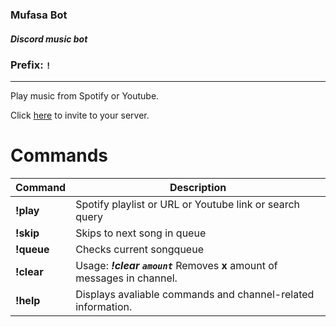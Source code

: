 ### Mufasa Bot

##### Discord music bot

### Prefix: `!`

---

Play music from Spotify or Youtube.

Click [here](https://discordapp.com/oauth2/authorize?client_id=550368724851490816&scope=bot&permissions=8) to invite to your server.

# Commands

| Command    | Description                                                               |
| ---------- | ------------------------------------------------------------------------- |
| **!play**  | Spotify playlist or URL or Youtube link or search query                   |
| **!skip**  | Skips to next song in queue                                               |
| **!queue** | Checks current songqueue                                                  |
| **!clear** | Usage: **_!clear `amount`_** Removes **x** amount of messages in channel. |
| **!help**  | Displays avaliable commands and channel-related information.              |
